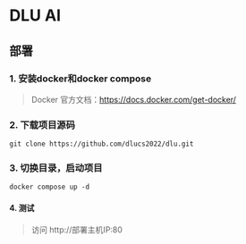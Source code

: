 # DLU AI

## 部署
### 1. 安装docker和docker compose
> Docker 官方文档：https://docs.docker.com/get-docker/
### 2. 下载项目源码
```shell
git clone https://github.com/dlucs2022/dlu.git
```
### 3. 切换目录，启动项目
```shell
docker compose up -d
```
#### 4. 测试
> 访问 http://部署主机IP:80